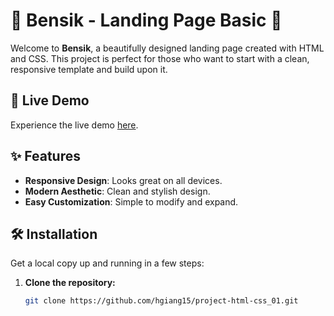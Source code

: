 # 🌟 Bensik - Landing Page Basic 🌟

Welcome to **Bensik**, a beautifully designed landing page created with HTML and CSS. This project is perfect for those who want to start with a clean, responsive template and build upon it.

## 🚀 Live Demo
Experience the live demo [here](https://hgiang15.github.io/project-html-css_01/).

## ✨ Features
- **Responsive Design**: Looks great on all devices.
- **Modern Aesthetic**: Clean and stylish design.
- **Easy Customization**: Simple to modify and expand.

## 🛠️ Installation
Get a local copy up and running in a few steps:

1. **Clone the repository:**
   ```bash
   git clone https://github.com/hgiang15/project-html-css_01.git
